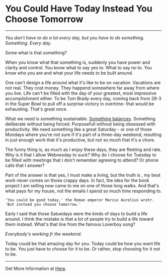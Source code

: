 # You Could Have Today Instead You Choose Tomorrow

<hr/>

_You don't have to do a lot every day, but you have to do something._
_Something. Every day._

Some what is that something?

When you know what that something is, suddenly you have power and clarity and control. You know what to say yes to. What to say no to. You know who you are and what your life needs to be built around.

One can't design a life around what it's like to be on vacation. Vacations are not real. They cost money. They happend somewhere far away from where you live. Life can't be filled with the day of your greatest, most impressive accomplishment either. To be Tom Brady every day, coming back from 28-3 in the Super Bowl to pull off a surprise victory in overtime- that would be exhausting. That's great once.

What we need is something sustainable. [Something balances](https://medium.com/thrive-global/33-ways-to-be-an-insanely-productive-happy-and-balanced-person-aec8ad9deecd). Something deliberate without being forced. Purposefull without being obsessed with productivity. We need something like a great Saturday - or one of those Mondays where you're not sure if it's part of a three-day weekend, resulting in just enough work that it's productive, but not so much that it's a chore.

The funny thing is, as much as I enjoy these days, they are fleeting and rate. Why is it that I allow Webnesday to suck? Why do I choose for Tuesday to be filled with meetings that I don't remember agreeing to attend? Or phone calls that I answer?

Part of the answer is that yes, I must make a living, but the truth is , my best work never comes on those crappy days. In fact, the idea for the book project I am selling now came to me on one of those long walks. And that's what pays for my house, not the emails I spend so much time responding to.

    'You could be good today,' the Roman emperor Marcus Aurelius wrotr. 'But instead you choose tomorrow.'

Early I said that those Satuedays were the kinds of days to build a life around. I think the mistake is that a lot of people try to build a life toward them instead. What's that line from the famous Loverboy song?

_Everybody's working fr the weekend._

Today could be that amazing day for you. Today could be how you want life to be. You just have to choose for it to be. Or rather, stop choosing for it not to be.

<hr/>

Get More Information at [Here](https://medium.com/s/story/you-could-have-today-instead-you-choose-tomorrow-4cb5ac429a5a).
